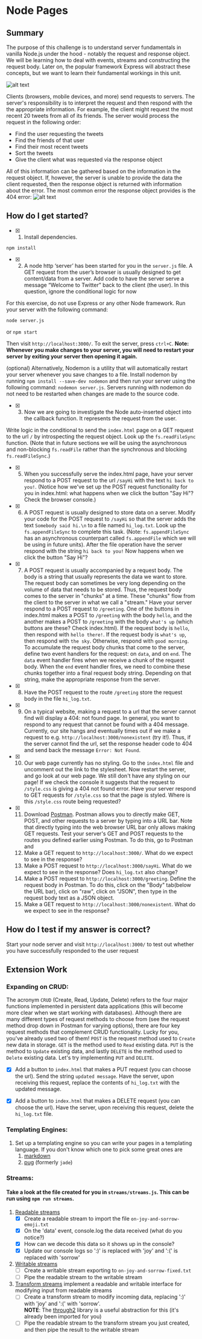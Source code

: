 # Node Pages

## Summary
The purpose of this challenge is to understand server fundamentals in vanilla Node.js under the hood - notably the request and response object. We will be learning how to deal with events, streams and constructing the request body. Later on, the popular framework Express will abstract these concepts, but we want to learn their fundamental workings in this unit.

![alt text](https://gregorybeamer.files.wordpress.com/2009/12/request_response5b35d.png)

Clients (browsers, mobile devices, and more) send requests to servers. The server's responsibility is to interpret the request and then respond with the the appropriate information. For example, the client might request the most recent 20 tweets from all of its friends. The server would process the request in the following order:

 - Find the user requesting the tweets
 - Find the friends of that user
 - Find their most recent tweets
 - Sort the tweets
 - Give the client what was requested via the response object

All of this information can be gathered based on the information in the request object. If, however, the server is unable to provide the data the client requested, then the response object is returned with information about the error. The most common error the response object provides is the 404 error:
![alt text](http://www.404errorpages.com/images/image003.png)

## How do I get started?

- [x] 1. Install dependencies.

````
npm install
````

- [x] 2. A node http ‘server’ has been started for you in the `server.js` file. A GET request from the user’s browser is usually designed to get content/data from a server. Add code to have the server serve a message “Welcome to Twitter” back to the client (the user). In this question, ignore the conditional logic for now

For this exercise, do not use Express or any other Node framework. Run your server with the following command:

````
node server.js
````

or `npm start`  

Then visit `http://localhost:3000/`. To exit the server, press `ctrl+C`.
 **Note: Whenever you make changes to your server, you will need to restart your server by exiting your server then opening it again.** 
 
(optional) Alternatively, Nodemon is a utility that will automatically restart your server whenever you save changes to a file. Install nodemon by running ```npm install --save-dev nodemon``` and then run your server using the following command: ```nodemon server.js```. Servers running with nodemon do not need to be restarted when changes are made to the source code.

- [x] 3. Now we are going to investigate the Node auto-inserted object into the callback function. It represents the request from the user. 

Write logic in the conditional to send the `index.html` page on a GET request to the url `/` by introspecting the request object. Look up the `fs.readFileSync` function. (Note that in future sections we will be using the asynchronous and non-blocking `fs.readFile` rather than the synchronous and blocking `fs.readFileSync`.) 

- [x] 5. When you successfully serve the index.html page, have your server respond to a POST request to the url `/sayHi` with the text `hi back to you!`. (Notice how we've set up the POST request functionality for you in index.html: what happens when we click the button "Say Hi"? Check the browser console.)

- [x] 6. A POST request is usually designed to store data on a server. Modify your code for the POST request to `/sayHi` so that the server adds the text `Somebody said hi.\n` to a file named `hi_log.txt`. Look up the `fs.appendFileSync` to complete this task. (Note: ```fs.appendFileSync``` has an asynchronous counterpart called ```fs.appendFile``` which we will be using in future units). After the file operation have the server respond with the string `hi back to you!` Now happens when we click the button "Say Hi"?

- [x] 7. A POST request is usually accompanied by a request body. The body is a string that usually represents the data we want to store. The request body can sometimes be very long depending on the volume of data that needs to be stored. Thus, the request body comes to the server in "chunks" at a time. These "chunks" flow from the client to the server in what we call a "stream."
Have your server respond to a POST request to `/greeting`. One of the buttons in index.html makes a POST to `/greeting` with the body `hello`, and the another makes a POST to `/greeting` with the body `what's up` (which buttons are these? Check index.html). If the request body is `hello`, then respond with `hello there!`. If the request body is `what's up`, then respond with `the sky`. Otherwise, respond with `good morning`.
To accumulate the request body chunks that come to the server, define two event handlers for the request: on `data`, and on `end`. The `data` event handler fires when we receive a chunk of the request body. When the `end` event handler fires, we need to combine these chunks together into a final request body string. Depending on that string, make the appropriate response from the server.

- [x] 8. Have the POST request to the route `/greeting` store the request body in the file `hi_log.txt`.

- [x] 9. On a typical website, making a request to a url that the server cannot find will display a 404: not found page. In general, you want to respond to any request that cannot be found with a 404 message. Currently, our site hangs and eventually times out if we make a request to e.g. `http://localhost:3000/nonexistent` (try it!). Thus, if the server cannot find the url, set the response header code to 404 and send back the message `Error: Not Found`.

- [x] 10. Our web page currently has no styling. Go to the `index.html` file and uncomment out the link to the stylesheet. Now restart the server, and go look at our web page. We still don't have any styling on our page! If we check the console it suggests that the request to `/style.css` is giving a 404 not found error. Have your server respond to GET requests for `/style.css` so that the page is styled. Where is this `/style.css` route being requested?

- [x] 11. Download [Postman](https://www.getpostman.com/). Postman allows you to directly make GET, POST, and other requests to a server by typing into a URL bar. Note that directly typing into the web browser URL bar only allows making GET requests. Test your server's GET and POST requests to the routes you defined earlier using Postman. To do this, go to Postman and
    1. Make a GET request to `http://localhost:3000/`. What do we expect to see in the response?
    2. Make a POST request to `http://localhost:3000/sayHi`. What do we expect to see in the response? Does `hi_log.txt` also change?
    3. Make a POST request to `http://localhost:3000/greeting`. Define the request body in Postman. To do this, click on the "Body" tab(below the URL bar), click on "raw", click on "JSON", then type in the request body text as a JSON object.
    4. Make a GET request to `http://localhost:3000/nonexistent`. What do we expect to see in the response?

## How do I test if my answer is correct?

Start your node server and visit `http://localhost:3000/` to test out whether you have successfully responded to the user request

## Extension Work

### Expanding on CRUD:

The acronym `CRUD` (Create, Read, Update, Delete) refers to the four major functions implemented in persistent data applications (this will become more clear when we start working with databases). Although there are many different types of request methods to choose from (see the request method drop down in Postman for varying options), there are four key request methods that complement CRUD functionality. Lucky for you, you've already used two of them! `POST` is the request method used to `Create` new data in storage. `GET` is the method used to `Read` existing data. `PUT` is the method to `Update` existing data, and lastly `DELETE` is the method used to `Delete` existing data. Let's try implementing `PUT` and `DELETE`.

- [x]  Add a button to `index.html` that makes a PUT request (you can choose the url). Send the string `updated message`. Have the server, upon receiving this request, replace the contents of `hi_log.txt` with the updated message.

- [x]  Add a button to `index.html` that makes a DELETE request (you can choose the url). Have the server, upon receiving this request, delete the `hi_log.txt` file.

### Templating Engines:

1. Set up a templating engine so you can write your pages in a templating language. If you don't know which one to pick some great ones are
    1. [markdown](http://daringfireball.net/projects/markdown/)
    2. [pug](https://pugjs.org/) (formerly `jade`)

### Streams:
#### Take a look at the file created for you in `streams/streams.js`. This can be run using `npm run streams`.
1. [Readable streams](https://nodejs.org/api/stream.html#stream_readable_streams)
    - [x] Create a readable stream to import the file `on-joy-and-sorrow-emoji.txt`
    - [x] On the 'data' event, console.log the data received (what do you notice?)
    - [x] How can we decode this data so it shows up in the console?
    - [x] Update our console logs so ':)' is replaced with 'joy' and ':(' is replaced with 'sorrow'
2. [Writable streams](https://nodejs.org/api/stream.html#stream_writable_streams)
   - [ ] Create a writable stream exporting to `on-joy-and-sorrow-fixed.txt`
   - [ ] Pipe the readable stream to the writable stream
3. [Transform streams](https://nodejs.org/api/stream.html#stream_duplex_and_transform_streams) implement a readable and writable interface for modifying input from readable streams
   - [ ] Create a transform stream to modify incoming data, replacing ':)' with 'joy' and ':(' with 'sorrow'.  
   **NOTE**: The [through2](https://www.npmjs.com/package/through2) library is a useful abstraction for this (it's already been imported for you)
   - [ ] Pipe the readable stream to the transform stream you just created, and then pipe the result to the writable stream
